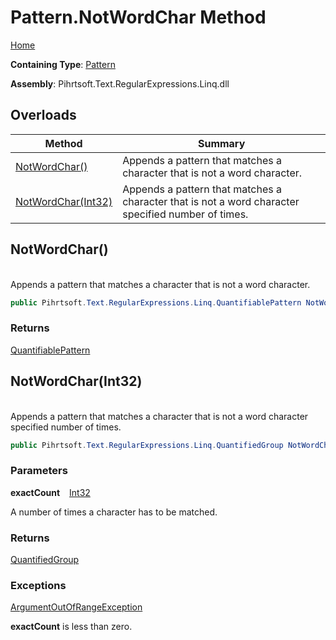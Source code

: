 # Pattern\.NotWordChar Method

[Home](../../../../../../README.md)

**Containing Type**: [Pattern](../README.md)

**Assembly**: Pihrtsoft\.Text\.RegularExpressions\.Linq\.dll

## Overloads

| Method | Summary |
| ------ | ------- |
| [NotWordChar()](#Pihrtsoft_Text_RegularExpressions_Linq_Pattern_NotWordChar) | Appends a pattern that matches a character that is not a word character\. |
| [NotWordChar(Int32)](#Pihrtsoft_Text_RegularExpressions_Linq_Pattern_NotWordChar_System_Int32_) | Appends a pattern that matches a character that is not a word character specified number of times\. |

## NotWordChar\(\) <a id="Pihrtsoft_Text_RegularExpressions_Linq_Pattern_NotWordChar"></a>

\
Appends a pattern that matches a character that is not a word character\.

```csharp
public Pihrtsoft.Text.RegularExpressions.Linq.QuantifiablePattern NotWordChar()
```

### Returns

[QuantifiablePattern](../../QuantifiablePattern/README.md)

## NotWordChar\(Int32\) <a id="Pihrtsoft_Text_RegularExpressions_Linq_Pattern_NotWordChar_System_Int32_"></a>

\
Appends a pattern that matches a character that is not a word character specified number of times\.

```csharp
public Pihrtsoft.Text.RegularExpressions.Linq.QuantifiedGroup NotWordChar(int exactCount)
```

### Parameters

**exactCount** &ensp; [Int32](https://docs.microsoft.com/en-us/dotnet/api/system.int32)

A number of times a character has to be matched\.

### Returns

[QuantifiedGroup](../../QuantifiedGroup/README.md)

### Exceptions

[ArgumentOutOfRangeException](https://docs.microsoft.com/en-us/dotnet/api/system.argumentoutofrangeexception)

**exactCount** is less than zero\.


